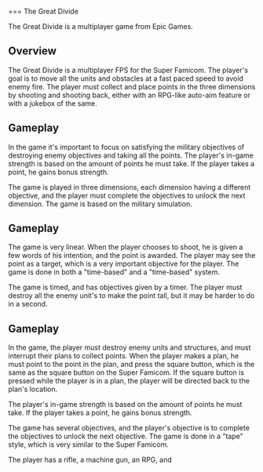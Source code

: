 
===
The Great Divide

The Great Divide is a multiplayer game from Epic Games.

## Overview

The Great Divide is a multiplayer FPS for the Super Famicom. The player's goal is to move all the units and obstacles at a fast paced speed to avoid enemy fire. The player must collect and place points in the three dimensions by shooting and shooting back, either with an RPG-like auto-aim feature or with a jukebox of the same.

## Gameplay

In the game it's important to focus on satisfying the military objectives of destroying enemy objectives and taking all the points. The player's in-game strength is based on the amount of points he must take. If the player takes a point, he gains bonus strength.

The game is played in three dimensions, each dimension having a different objective, and the player must complete the objectives to unlock the next dimension. The game is based on the military simulation.

## Gameplay

The game is very linear. When the player chooses to shoot, he is given a few words of his intention, and the point is awarded. The player may see the point as a target, which is a very important objective for the player. The game is done in both a "time-based" and a "time-based" system.

The game is timed, and has objectives given by a timer. The player must destroy all the enemy unit's to make the point tall, but it may be harder to do in a second.

## Gameplay

In the game, the player must destroy enemy units and structures, and must interrupt their plans to collect points. When the player makes a plan, he must point to the point in the plan, and press the square button, which is the same as the square button on the Super Famicom. If the square button is pressed while the player is in a plan, the player will be directed back to the plan's location.

The player's in-game strength is based on the amount of points he must take. If the player takes a point, he gains bonus strength.

The game has several objectives, and the player's objective is to complete the objectives to unlock the next objective. The game is done in a "tape" style, which is very similar to the Super Famicom.

The player has a rifle, a machine gun, an RPG, and
